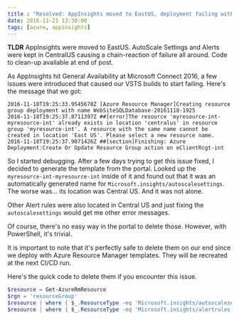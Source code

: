 ```yaml
---
title : "Resolved: AppInsights moved to EastUS, deployment failing with CentralUS message"
date: 2016-11-21 13:30:00
tags: [azure, appinsights]
---
```


**TLDR** AppInsights were moved to EastUS. AutoScale Settings and Alerts were kept in CentralUS causing a chain-reaction of failure all around. Code to clean-up available at end of post.

As AppInsights hit General Availability at Microsoft Connect 2016, a few issues were introduced that caused our VSTS builds to start failing. Here's the message that we got:

```none
2016-11-18T19:25:33.9545678Z [Azure Resource Manager]Creating resource group deployment with name WebSiteSQLDatabase-20161118-1925
2016-11-18T19:25:37.8711397Z ##[error]The resource 'myresource-int-myresource-int' already exists in location 'centralus' in resource group 'myresource-int'. A resource with the same name cannot be created in location 'East US'. Please select a new resource name.
2016-11-18T19:25:37.9071426Z ##[section]Finishing: Azure Deployment:Create Or Update Resource Group action on eClientRcgt-int
```

So I started debugging. After a few days trying to get this issue fixed, I decided to generate the template from the portal. Looked up the `myresource-int-myresource-int` inside of it and found out that it was an automatically generated name for `Microsoft.insights/autoscalesettings`. The worse was... its location was Central US. And it was not alone.

Other Alert rules were also located in Central US and just fixing the `autoscalesettings` would get me other error messages.

Of course, there's no easy way in the portal to delete those. However, with PowerShell, it's trivial.

It is important to note that it's perfectly safe to delete them on our end since we deploy with Azure Resource Manager templates. They will be recreated at the next CI/CD run.

Here's the quick code to delete them if you encounter this issue.

```powershell
$resource = Get-AzureRmResource
$rgn = 'resourceGroup'
$resource | where { $_.ResourceType -eq 'Microsoft.insights/autoscalesettings' -and $_.Location -eq 'centralus' -and $_.ResourceGroupName -eq $rgn } | Remove-AzureRmResource
$resource | where { $_.ResourceType -eq 'Microsoft.insights/alertrules' -and $_.Location -eq 'centralus' -and $_.ResourceGroupName -eq $rgn } | Remove-AzureRmResource
```
